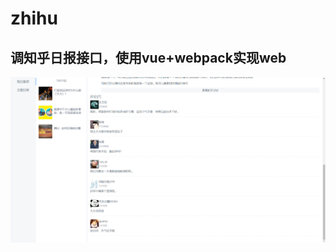 # zhihu

## 调知乎日报接口，使用vue+webpack实现web

![image](https://github.com/anissa18352869671/zhihu/blob/master/images/zhihu.jpg)
